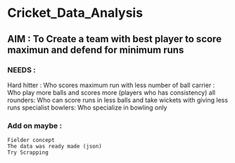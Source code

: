 # Cricket_Data_Analysis

## AIM : To Create a team with best player to score maximun and defend for minimum runs

### NEEDS :

Hard hitter : Who scores maximum run with less number of ball
carrier : Who play more balls and scores more (players who has consistency)
all rounders: Who can score runs in less balls and take wickets with giving less runs
specialist bowlers: Who specialize in bowling only

### Add on maybe :

    Fielder concept
    The data was ready made (json)
    Try Scrapping
    